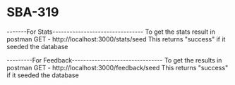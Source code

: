 # SBA-319

-------For Stats--------------------------------
To get the stats result in postman
GET - http://localhost:3000/stats/seed
This returns "success" if it seeded the database

---------For Feedback--------------------------------
To get the results in postman
GET - http://localhost:3000/feedback/seed
This returns "success" if it seeded the database
